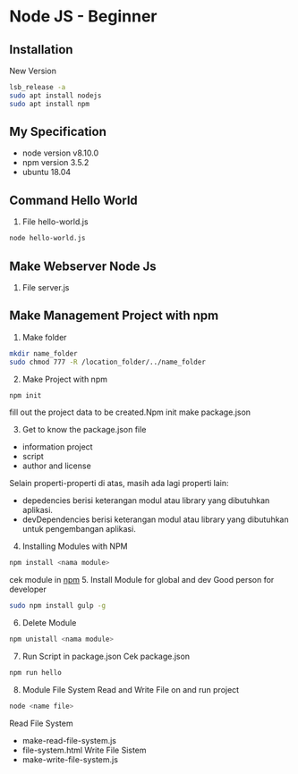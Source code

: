 # Node JS - Beginner

## Installation
New Version 
```bash
lsb_release -a 
sudo apt install nodejs
sudo apt install npm
```
## My Specification
- node version v8.10.0
- npm  version 3.5.2
- ubuntu 18.04 

## Command Hello World
1. File hello-world.js
```bash
node hello-world.js
```
## Make Webserver Node Js
1. File server.js

## Make Management Project with npm
1. Make folder 
```bash
mkdir name_folder
sudo chmod 777 -R /location_folder/../name_folder
```
2. Make Project with npm
```bash
npm init
```
fill out the project data to be created.Npm init make package.json

3. Get to know the package.json file
- information project
- script
- author and license

Selain properti-properti di atas, masih ada lagi properti lain:

- depedencies berisi keterangan modul atau library yang dibutuhkan aplikasi.
- devDependencies berisi keterangan modul atau library yang dibutuhkan untuk pengembangan aplikasi.

4. Installing Modules with NPM
```bash
npm install <nama module>
```
cek module in [npm](https://www.npmjs.com/)
5. Install Module for global and dev
Good person for developer
```bash
sudo npm install gulp -g
```
6. Delete Module
```bash
npm unistall <nama module>
```
7. Run Script in package.json
Cek package.json
```bash
npm run hello 
```
8. Module File System Read and Write
File on and run project
```bash
node <name file>
```
Read File System
- make-read-file-system.js
- file-system.html
Write File Sistem
- make-write-file-system.js